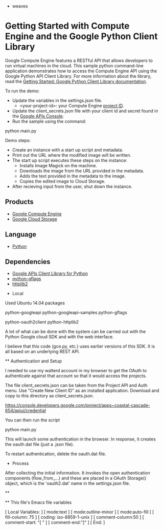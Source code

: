* weaves

# Getting Started with Compute Engine and the Google Python Client Library

Google Compute Engine features a RESTful API that allows developers to
run virtual machines in the cloud. This sample python command-line application
demonstrates how to access the Compute Engine API using the Google Python API
Client Library. For more information about the library, read the
[Getting Started: Google Python Client Library documentation][1].

To run the demo:

- Update the variables in the settings.json file.
    - &lt;your-project-id>: your Compute Engine [project ID][2].
- Update the client_secrets.json file with your client id and secret found in
  the [Google APIs Console][3].
- Run the sample using the command:

python main.py

Demo steps:

- Create an instance with a start up script and metadata. 
- Print out the URL where the modified image will be written.
- The start up script executes these steps on the instance:
    - Installs Image Magick on the machine.
    - Downloads the image from the URL provided in the metadata.
    - Adds the text provided in the metadata to the image.
    - Copies the edited image to Cloud Storage.
- After recieving input from the user, shut down the instance.

## Products
- [Google Compute Engine][4]
- [Google Cloud Storage][5]

## Language
- [Python][6]

## Dependencies
- [Google APIs Client Library for Python][7]
- [python-gflags][8]
- [httplib2][9]

[1]: https://developers.google.com/compute/docs/api/python_guide
[2]: https://developers.google.com/compute/docs/overview#concepts
[3]: https://code.google.com/apis/console
[4]: https://developers.google.com/compute
[5]: https://developers.google.com/storage
[6]: https://python.org
[7]: http://code.google.com/p/google-api-python-client/
[8]: https://code.google.com/p/python-gflags/
[9]: https://code.google.com/p/httplib2/

* Local

Used Ubuntu 14.04 packages 

 python-googleapi
 python-googleapi-samples
 python-gflags

 python-oauth2client
 python-httplib2

A lot of what can be done with the system can be carried out with the Python
Google cloud SDK and with the web interface.

I believe that this code (gce.py, etc.) uses earlier versions of this
SDK. It is all based on an underlying REST API.

** Authentication and Setup 

I needed to use  my walterd account in my browser to get the OAuth to
authenticate against that account so that it would access the projects.

The file client_secrets.json can be taken from the Project API and Auth
menu. Use "Create New Client ID" as an installed application. Download and
copy to this directory as client_secrets.json.

 https://console.developers.google.com/project/apps~coastal-cascade-654/apiui/credential

You can then run the script

 python main.py 

This will launch some authentication in the browser. In response, it
creates the oauth.dat file (just a .json file).

To restart authentication, delete the oauth.dat file.

* Process

After collecting the initial information. It invokes the open
authentication components (flow_from_...) and these are placed in a OAuth
Storage() object, which is the 'oauth2.dat' name in the settings.json
file. 



** 


** This file's Emacs file variables

[  Local Variables: ]
[  mode:text ]
[  mode:outline-minor ]
[  mode:auto-fill ]
[  fill-column: 75 ]
[  coding: iso-8859-1-unix ]
[  comment-column:50 ]
[  comment-start: "[  "  ]
[  comment-end:"]" ]
[  End: ]
